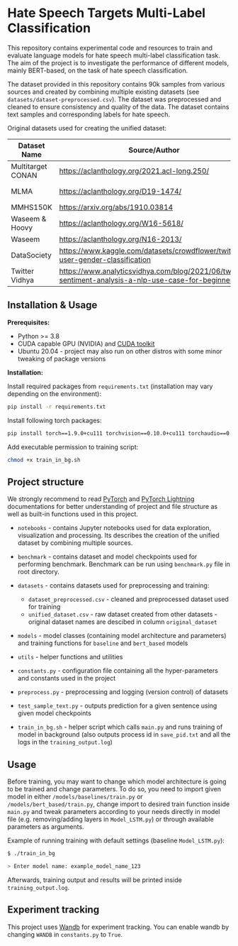 # Hate Speech Targets Multi-Label Classification

This repository contains experimental code and resources to train and evaluate language models for hate speech multi-label classification task. The aim of the project is to investigate the performance of different models, mainly BERT-based, on the task of hate speech classification.

The dataset provided in this repository contains 90k samples from various sources and created by combining multiple existing datasets (see `datasets/dataset-preprocessed.csv`). The dataset was preprocessed and cleaned to ensure consistency and quality of the data. The dataset contains text samples and corresponding labels for hate speech.

Original datasets used for creating the unified dataset:

| Dataset Name      | Source/Author                                                                                         | Github                                                                      |
| ----------------- | ----------------------------------------------------------------------------------------------------- | --------------------------------------------------------------------------- |
| Multitarget CONAN | https://aclanthology.org/2021.acl-long.250/                                                           | https://github.com/marcoguerini/CONAN                                       |
| MLMA              | https://aclanthology.org/D19-1474/                                                                    | https://github.com/HKUST-KnowComp/MLMA_hate_speech                          |
| MMHS150K          | https://arxiv.org/abs/1910.03814                                                                      | -                                                                           |
| Waseem & Hoovy    | https://aclanthology.org/W16-5618/                                                                    | https://github.com/zeeraktalat/hatespeech                                   |
| Waseem            | https://aclanthology.org/N16-2013/                                                                    | https://github.com/zeeraktalat/hatespeech                                   |
| DataSociety       | https://www.kaggle.com/datasets/crowdflower/twitter-user-gender-classification                        | -                                                                           |
| Twitter Vidhya    | https://www.analyticsvidhya.com/blog/2021/06/twitter-sentiment-analysis-a-nlp-use-case-for-beginners/ | https://github.com/sachink382/Twitter-Sentiment-Analysis---Analytics-Vidhya |

## Installation & Usage

**Prerequisites:**

- Python >= 3.8
- CUDA capable GPU (NVIDIA) and [CUDA toolkit](https://docs.nvidia.com/cuda/cuda-installation-guide-linux/index.html)
- Ubuntu 20.04 - project may also run on other distros with some minor tweaking of package versions

**Installation:**

Install required packages from `requirements.txt` (installation may vary depending on the environment):

```bash
pip install -r requirements.txt
```

Install following torch packages:

```bash
pip install torch==1.9.0+cu111 torchvision==0.10.0+cu111 torchaudio==0.9.0 -f https://download.pytorch.org/whl/torch_stable.html
```

Add executable permission to training script:

```bash
chmod +x train_in_bg.sh
```

## Project structure

We strongly recommend to read [PyTorch](https://pytorch.org/) and [PyTorch Lightning](https://www.pytorchlightning.ai/) documentations
for better understanding of project and file structure as well as built-in functions used in this project.

- `notebooks` - contains Jupyter notebooks used for data exploration, visualization and processing. Its describes the creation of the unified dataset by combining multiple sources.

- `benchmark` - contains dataset and model checkpoints used for performing benchmark.
  Benchmark can be run using `benchmark.py` file in root directory.

- `datasets` - contains datasets used for preprocessing and training:

  - `dataset_preprocessed.csv` - cleaned and preprocessed dataset used for training
  - `unified_dataset.csv` - raw dataset created from other datasets - original dataset names are descibed in column `original_dataset`

- `models` - model classes (containing model architecture and parameters) and training functions for `baseline` and `bert_based` models

- `utils` - helper functions and utilities

- `constants.py` - configuration file containing all the hyper-parameters and constants used in the project

- `preprocess.py` - preprocessing and logging (version control) of datasets

- `test_sample_text.py` - outputs prediction for a given sentence using given model checkpoints

- `train_in_bg.sh` - helper script which calls `main.py` and runs training of model in background (also outputs process id in `save_pid.txt` and all the logs in the `training_output.log`)

## Usage

Before training, you may want to change which model architecture is going to be trained and change parameters.
To do so, you need to import given model in either
`/models/baselines/train.py` or `/models/bert_based/train.py`, change import to desired train function inside `main.py` and tweak parameters according to your needs directly in model file (e.g. removing/adding layers in `Model_LSTM.py`) or through available parameters as arguments.

Example of running training with default settings (baseline `Model_LSTM.py`):

```bash
$ ./train_in_bg

> Enter model name: example_model_name_123
```

Afterwards, training output and results will be printed inside `training_output.log`.

## Experiment tracking

This project uses [Wandb](https://wandb.ai/site) for experiment tracking. You can enable wandb by changing `WANDB` in `constants.py` to `True`.
